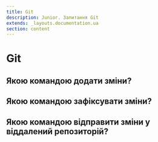 ```yaml
---
title: Git
description: Junior. Запитання Git
extends: _layouts.documentation.ua
section: content
---
```


# Git

## Якою командою додати зміни?

## Якою командою зафіксувати зміни?

## Якою командою відправити зміни у віддалений репозиторій?